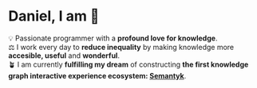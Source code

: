 # Daniel, I am 🌱

💡 Passionate programmer with a **profound love for knowledge**. <br>
⚖️ I work every day to **reduce inequality** by making knowledge more **accesible, useful** and **wonderful**. <br>
🪴 I am currently **fulfilling my dream** of constructing **the first knowledge graph interactive experience ecosystem: [Semantyk](https://www.semantyk.com)**.
